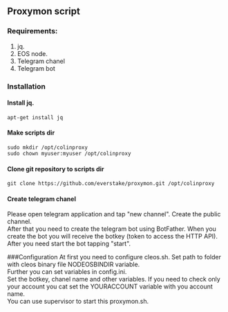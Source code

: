 ## Proxymon script  

### Requirements:  
1. jq.  
2. EOS node.  
3. Telegram chanel
4. Telegram bot

### Installation
#### Install jq.  
```
apt-get install jq  
```
#### Make scripts dir  
```
sudo mkdir /opt/colinproxy  
sudo chown myuser:myuser /opt/colinproxy  
```
#### Clone git repository to scripts dir  
```
git clone https://github.com/everstake/proxymon.git /opt/colinproxy  
```
#### Create telegram chanel
Please open telegram application and tap "new channel". Create the public channel.  
After that you need to create the telegram bot using BotFather. When you create the bot you will receive the botkey (token to access the HTTP API). After you need start the bot tapping "start".  

###Configuration
At first you need to configure cleos.sh. Set path to folder with cleos binary file NODEOSBINDIR variable.  
Further you can set variables in config.ini.  
Set the botkey, chanel name and other variables.
If you need to check only your account you cat set the YOURACCOUNT variable with you account name.  
You can use supervisor to start this proxymon.sh.  

